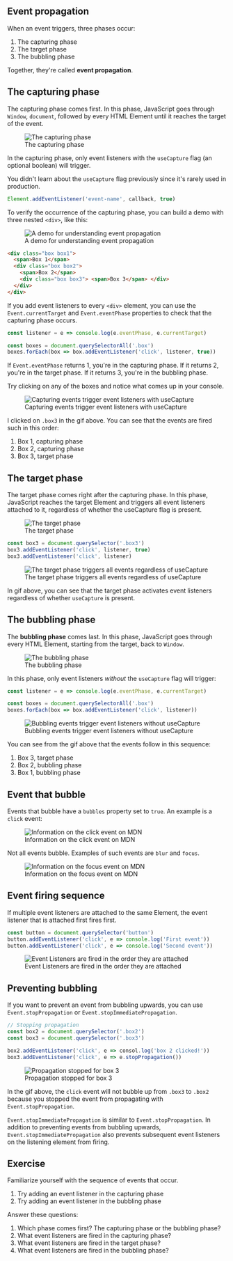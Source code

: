 ## Event propagation

When an event triggers, three phases occur:

1. The capturing phase
2. The target phase
3. The bubbling phase

Together, they're called **event propagation**.

## The capturing phase

The capturing phase comes first. In this phase, JavaScript goes through `Window`, `document`, followed by every HTML Element until it reaches the target of the event.

<figure>
  <img src="../../images/03/propagation/capture.jpg" alt="The capturing phase">
  <figcaption>The capturing phase</figcaption>
</figure>

In the capturing phase, only event listeners with the `useCapture` flag (an optional boolean) will trigger.

You didn't learn about the `useCapture` flag previously since it's rarely used in production.

```js
Element.addEventListener('event-name', callback, true)
```

To verify the occurrence of the capturing phase, you can build a demo with three nested `<div>`, like this:

<figure>
  <img src="../../images/03/propagation/demo.png" alt="A demo for understanding event propagation">
  <figcaption>A demo for understanding event propagation</figcaption>
</figure>

```html
<div class="box box1">
  <span>Box 1</span>
  <div class="box box2">
    <span>Box 2</span>
    <div class="box box3"> <span>Box 3</span> </div>
  </div>
</div>
```

If you add event listeners to every `<div>` element, you can use the `Event.currentTarget` and `Event.eventPhase` properties to check that the capturing phase occurs.

```js
const listener = e => console.log(e.eventPhase, e.currentTarget)

const boxes = document.querySelectorAll('.box')
boxes.forEach(box => box.addEventListener('click', listener, true))
```

If `Event.eventPhase` returns 1, you're in the capturing phase. If it returns 2, you're in the target phase. If it returns 3, you're in the bubbling phase.

Try clicking on any of the boxes and notice what comes up in your console.

<figure>
  <img src="../../images/03/propagation/capture.gif" alt="Capturing events trigger event listeners with useCapture">
  <figcaption>Capturing events trigger event listeners with useCapture</figcaption>
</figure>

I clicked on `.box3` in the gif above. You can see that the events are fired such in this order:

1. Box 1, capturing phase
2. Box 2, capturing phase
3. Box 3, target phase

## The target phase

The target phase comes right after the capturing phase. In this phase, JavaScript reaches the target Element and triggers all event listeners attached to it, regardless of whether the useCapture flag is present.

<figure>
  <img src="../../images/03/propagation/target.jpg" alt="The target phase">
  <figcaption>The target phase</figcaption>
</figure>

```js
const box3 = document.querySelector('.box3')
box3.addEventListener('click', listener, true)
box3.addEventListener('click', listener)
```

<figure>
  <img src="../../images/03/propagation/target.gif" alt="The target phase triggers all events regardless of useCapture">
  <figcaption>The target phase triggers all events regardless of useCapture</figcaption>
</figure>

In gif above, you can see that the target phase activates event listeners regardless of whether `useCapture` is present.

## The bubbling phase

The **bubbling phase** comes last. In this phase, JavaScript goes through every HTML Element, starting from the target, back to `Window`.

<figure>
  <img src="../../images/03/propagation/bubble.jpg" alt="The bubbling phase">
  <figcaption>The bubbling phase</figcaption>
</figure>

In this phase, only event listeners *without* the `useCapture` flag will trigger:

```js
const listener = e => console.log(e.eventPhase, e.currentTarget)

const boxes = document.querySelectorAll('.box')
boxes.forEach(box => box.addEventListener('click', listener))
```

<figure>
  <img src="../../images/03/propagation/bubble.gif" alt="Bubbling events trigger event listeners without useCapture">
  <figcaption>Bubbling events trigger event listeners without useCapture</figcaption>
</figure>

You can see from the gif above that the events follow in this sequence:

1. Box 3, target phase
2. Box 2, bubbling phase
3. Box 1, bubbling phase

## Event that bubble

Events that bubble have a `bubbles` property set to `true`. An example is a `click` event:

<figure>
  <img src="../../images/03/propagation/click.png" alt="Information on the click event on MDN">
  <figcaption>Information on the click event on MDN</figcaption>
</figure>

Not all events bubble. Examples of such events are `blur` and `focus`.

<figure>
  <img src="../../images/03/propagation/focus.png" alt="Information on the focus event on MDN">
  <figcaption>Information on the focus event on MDN</figcaption>
</figure>

## Event firing sequence

If multiple event listeners are attached to the same Element, the event listener that is attached first fires first.

```js
const button = document.querySelector('button')
button.addEventListener('click', e => console.log('First event'))
button.addEventListener('click', e => console.log('Second event'))
```

<figure>
  <img src="../../images/03/propagation/sequence.gif" alt="Event Listeners are fired in the order they are attached">
  <figcaption>Event Listeners are fired in the order they are attached</figcaption>
</figure>

## Preventing bubbling

If you want to prevent an event from bubbling upwards, you can use `Event.stopPropagation` or `Event.stopImmediatePropagation`.

```js
// Stopping propagation
const box2 = document.querySelector('.box2')
const box3 = document.querySelector('.box3')

box2.addEventListener('click', e => consol.log('box 2 clicked!'))
box3.addEventListener('click', e => e.stopPropagation())
```

<figure>
  <img src="../../images/03/propagation/stop-prop-1.gif" alt="Propagation stopped for box 3">
  <figcaption>Propagation stopped for box 3</figcaption>
</figure>

In the gif above, the `click` event will not bubble up from `.box3` to `.box2` because you stopped the event from propagating with `Event.stopPropagation`.

`Event.stopImmediatePropagation` is similar to `Event.stopPropagation`. In addition to preventing events from bubbling upwards, `Event.stopImmediatePropagation` also prevents subsequent event listeners on the listening element from firing.

## Exercise

Familiarize yourself with the sequence of events that occur.

1. Try adding an event listener in the capturing phase
2. Try adding an event listener in the bubbling phase

Answer these questions:

1. Which phase comes first? The capturing phase or the bubbling phase?
2. What event listeners are fired in the capturing phase?
3. What event listeners are fired in the target phase?
4. What event listeners are fired in the bubbling phase?
